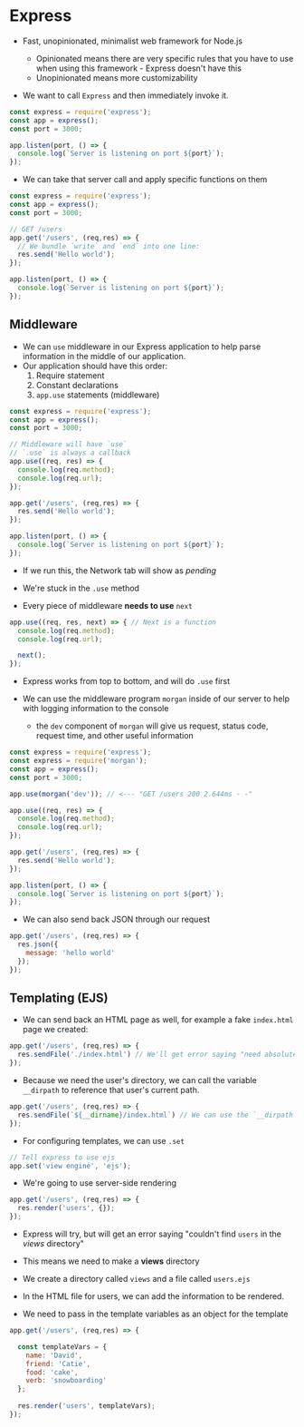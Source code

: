 # Express

* Fast, unopinionated, minimalist web framework for Node.js
  * Opinionated means there are very specific rules that you have to use when using this framework - Express doesn't have this
  * Unopinionated means more customizability

* We want to call `Express` and then immediately invoke it.

```js
const express = require('express');
const app = express();
const port = 3000;

app.listen(port, () => {
  console.log(`Server is listening on port ${port}`);
});
```

* We can take that server call and apply specific functions on them

```js
const express = require('express');
const app = express();
const port = 3000;

// GET /users
app.get('/users', (req,res) => {
  // We bundle `write` and `end` into one line:
  res.send('Hello world');
});

app.listen(port, () => {
  console.log(`Server is listening on port ${port}`);
});
```

## Middleware

* We can `use` middleware in our Express application to help parse information in the middle of our application.
* Our application should have this order:
  1. Require statement
  2. Constant declarations
  3. `app.use` statements (middleware)

```js
const express = require('express');
const app = express();
const port = 3000;

// Middleware will have `use`
// `.use` is always a callback
app.use((req, res) => {
  console.log(req.method);
  console.log(req.url);
});

app.get('/users', (req,res) => {
  res.send('Hello world');
});

app.listen(port, () => {
  console.log(`Server is listening on port ${port}`);
});
```

* If we run this, the Network tab will show as *pending*

* We're stuck in the `.use` method

* Every piece of middleware **needs to use** `next`

```js
app.use((req, res, next) => { // Next is a function
  console.log(req.method);
  console.log(req.url);

  next();
});
```

* Express works from top to bottom, and will do `.use` first

* We can use the middleware program `morgan` inside of our server to help with logging information to the console
  * the `dev` component of `morgan` will give us request, status code, request time, and other useful information

```js
const express = require('express');
const express = require('morgan');
const app = express();
const port = 3000;

app.use(morgan('dev')); // <--- "GET /users 200 2.644ms - -"

app.use((req, res) => {
  console.log(req.method);
  console.log(req.url);
});

app.get('/users', (req,res) => {
  res.send('Hello world');
});

app.listen(port, () => {
  console.log(`Server is listening on port ${port}`);
});
```

* We can also send back JSON through our request

```js
app.get('/users', (req,res) => {
  res.json({
    message: 'hello world'
  });
});
```

## Templating (EJS)

* We can send back an HTML page as well, for example a fake `index.html` page we created:

```js
app.get('/users', (req,res) => {
  res.sendFile('./index.html') // We'll get error saying "need absolute path"
});
```

* Because we need the user's directory, we can call the variable `__dirpath` to reference that user's current path.

```js
app.get('/users', (req,res) => {
  res.sendFile(`${__dirname}/index.html`) // We can use the `__dirpath` for this
});
```

* For configuring templates, we can use `.set`

```js
// Tell express to use ejs
app.set('view engine', 'ejs');
```

* We're going to use server-side rendering

```js
app.get('/users', (req,res) => {
  res.render('users', {});
});
```

* Express will try, but will get an error saying "couldn't find `users` in the *views* directory"

* This means we need to make a **views** directory

* We create a directory called `views` and a file called `users.ejs`

* In the HTML file for users, we can add the information to be rendered.

* We need to pass in the template variables as an object for the template

```js
app.get('/users', (req,res) => {

  const templateVars = {
    name: 'David',
    friend: 'Catie',
    food: 'cake',
    verb: 'snowboarding'
  };
  
  res.render('users', templateVars);
});
```

